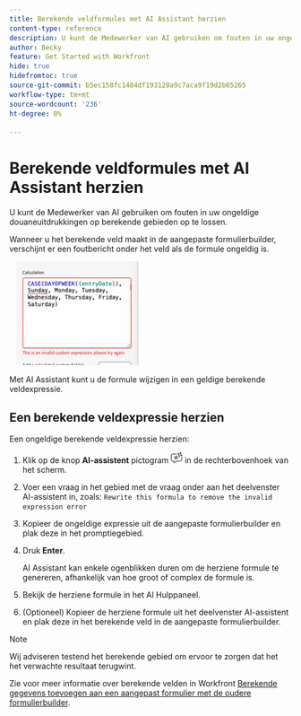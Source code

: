 ```yaml
---
title: Berekende veldformules met AI Assistant herzien
content-type: reference
description: U kunt de Medewerker van AI gebruiken om fouten in uw ongeldige douaneuitdrukkingen op berekende gebieden op te lossen.
author: Becky
feature: Get Started with Workfront
hide: true
hidefromtoc: true
source-git-commit: b5ec158fc1484df193120a9c7aca9f19d2b65265
workflow-type: tm+mt
source-wordcount: '236'
ht-degree: 0%

---
```


# Berekende veldformules met AI Assistant herzien

U kunt de Medewerker van AI gebruiken om fouten in uw ongeldige douaneuitdrukkingen op berekende gebieden op te lossen.

Wanneer u het berekende veld maakt in de aangepaste formulierbuilder, verschijnt er een foutbericht onder het veld als de formule ongeldig is.

![Ongeldige expressiefout](assets/invalid-expression.png)

Met AI Assistant kunt u de formule wijzigen in een geldige berekende veldexpressie.

## Een berekende veldexpressie herzien

Een ongeldige berekende veldexpressie herzien:

1. Klik op de knop **AI-assistent** pictogram ![AI Assistant-pictogram](assets/ai-assistant-icon.png) in de rechterbovenhoek van het scherm.
1. Voer een vraag in het gebied met de vraag onder aan het deelvenster AI-assistent in, zoals:
   `Rewrite this formula to remove the invalid expression error`
1. Kopieer de ongeldige expressie uit de aangepaste formulierbuilder en plak deze in het promptiegebied.
1. Druk **Enter**.

   AI Assistant kan enkele ogenblikken duren om de herziene formule te genereren, afhankelijk van hoe groot of complex de formule is.
1. Bekijk de herziene formule in het AI Hulppaneel.
1. (Optioneel) Kopieer de herziene formule uit het deelvenster AI-assistent en plak deze in het berekende veld in de aangepaste formulierbuilder.

>[!NOTE]
>
>Wij adviseren testend het berekende gebied om ervoor te zorgen dat het het verwachte resultaat terugwint.

Zie voor meer informatie over berekende velden in Workfront [Berekende gegevens toevoegen aan een aangepast formulier met de oudere formulierbuilder](/help/quicksilver/administration-and-setup/customize-workfront/create-manage-custom-forms/add-calculated-data-to-custom-form.md).



